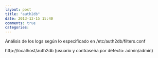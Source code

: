 ```yaml
---
layout: post
title: "auth2db"
date: 2013-12-15 15:40
comments: true
categories: 
---
```

Análisis de los logs según lo especificado en /etc/auth2db/filters.conf

http://localhost/auth2db  (usuario y contraseña por defecto: admin/admin)

